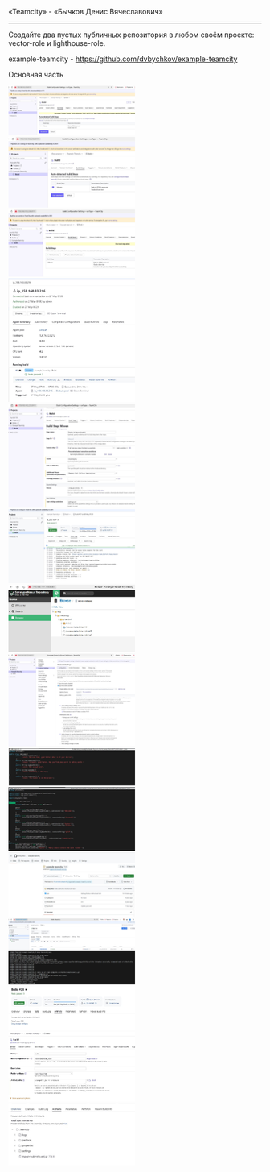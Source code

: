 
«Teamcity» - «Бычков Денис Вячеславович»      
    
--- 

Создайте два пустых публичных репозитория в любом своём проекте: vector-role и lighthouse-role.

example-teamcity - https://github.com/dvbychkov/example-teamcity


Основная часть

<img src = "img/1.JPG" width = 50%>

<img src = "img/2.JPG" width = 50%>

<img src = "img/21.JPG" width = 50%>

<img src = "img/3.JPG" width = 50%>

<img src = "img/4.JPG" width = 50%>

<img src = "img/6.JPG" width = 50%>

<img src = "img/7.JPG" width = 50%>

<img src = "img/8.JPG" width = 50%>

<img src = "img/10.JPG" width = 50%>

<img src = "img/11.JPG" width = 50%>

<img src = "img/12.JPG" width = 50%>

<img src = "img/13.JPG" width = 50%>

<img src = "img/14.JPG" width = 50%>

<img src = "img/15.JPG" width = 50%>

<img src = "img/16.JPG" width = 50%>

<img src = "img/17.JPG" width = 50%>